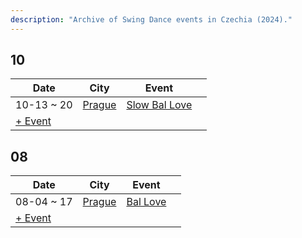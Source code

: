 ```yaml
---
description: "Archive of Swing Dance events in Czechia (2024)."
---
```


## 10

| Date | City | Event | |
| --- | --- | --- | --- |
| 10-13 ~ 20 | [Prague](by_city.md#prague) | [Slow Bal Love](slow-bal-love-2024.md) |  |
| [+ Event](https://github.com/swingdance/events/issues/new?assignees=&labels=add+event&projects=&template=02-add_entity.yml&title=%5B2024%2Fcs_CZ%5D%20Add%20Event%3A%20%3CName%3E&region=cs_CZ&province=&city=&org_id=&date_starts=2024-10-&date_ends=2024-10-)

## 08

| Date | City | Event | |
| --- | --- | --- | --- |
| 08-04 ~ 17 | [Prague](by_city.md#prague) | [Bal Love](bal-love-2024.md) |  |
| [+ Event](https://github.com/swingdance/events/issues/new?assignees=&labels=add+event&projects=&template=02-add_entity.yml&title=%5B2024%2Fcs_CZ%5D%20Add%20Event%3A%20%3CName%3E&region=cs_CZ&province=&city=&org_id=&date_starts=2024-08-&date_ends=2024-08-)
